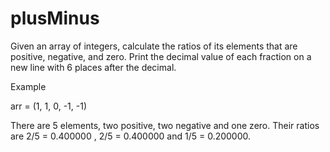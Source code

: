 # plusMinus

Given an array of integers, calculate the ratios of its elements that are positive, negative, and zero. Print the decimal value of each fraction on a new line with 6 places after the decimal.

Example

arr = (1, 1, 0, -1, -1)

There are 5 elements, two positive, two negative and one zero. Their ratios are 2/5 = 0.400000 , 2/5 = 0.400000 and 1/5 = 0.200000. 
